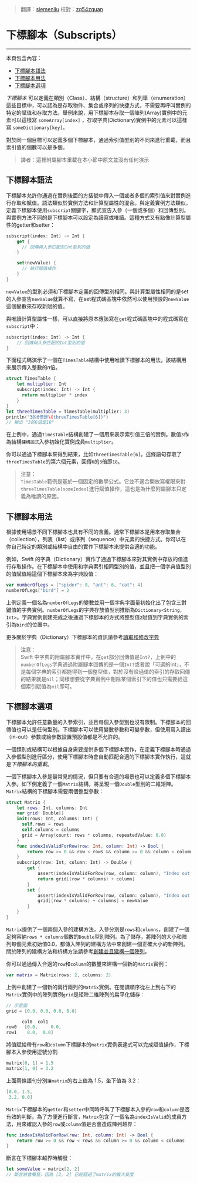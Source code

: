 > 翻譯：[siemenliu](https://github.com/siemenliu)
> 校對：[zq54zquan](https://github.com/zq54zquan)


# 下標腳本（Subscripts）
-----------------

本頁包含內容：

- [下標腳本語法](#subscript_syntax)
- [下標腳本用法](#subscript_usage)
- [下標腳本選項](#subscript_options)

*下標腳本* 可以定義在類別（Class）、結構（structure）和列舉（enumeration）這些目標中，可以認為是存取物件、集合或序列的快捷方式，不需要再呼叫實例的特定的賦值和存取方法。舉例來說，用下標腳本存取一個陣列(Array)實例中的元素可以這樣寫 `someArray[index]` ，存取字典(Dictionary)實例中的元素可以這樣寫 `someDictionary[key]`。

對於同一個目標可以定義多個下標腳本，通過索引值型別的不同來進行重載，而且索引值的個數可以是多個。

> 譯者：這裡附屬腳本重載在本小節中原文並沒有任何演示  

<a name="subscript_syntax"></a>
## 下標腳本語法

下標腳本允許你通過在實例後面的方括號中傳入一個或者多個的索引值來對實例進行存取和賦值。語法類似於實例方法和計算型屬性的混合。與定義實例方法類似，定義下標腳本使用`subscript`關鍵字，顯式宣告入參（一個或多個）和回傳型別。與實例方法不同的是下標腳本可以設定為讀寫或唯讀。這種方式又有點像計算型屬性的getter和setter：

```swift
subscript(index: Int) -> Int {
    get {
      // 回傳與入參匹配的Int型別的值
    }

    set(newValue) {
      // 執行賦值操作
    }
}
```

`newValue`的型別必須和下標腳本定義的回傳型別相同。與計算型屬性相同的是set的入參宣告`newValue`就算不寫，在set程式碼區塊中依然可以使用預設的`newValue`這個變數來存取新賦的值。

與唯讀計算型屬性一樣，可以直接將原本應該寫在`get`程式碼區塊中的程式碼寫在`subscript`中：

```swift
subscript(index: Int) -> Int {
    // 回傳與入參匹配的Int型別的值
}
```

下面程式碼演示了一個在`TimesTable`結構中使用唯讀下標腳本的用法，該結構用來展示傳入整數的*n*倍。

```swift
struct TimesTable {
    let multiplier: Int
    subscript(index: Int) -> Int {
      return multiplier * index
    }
}
let threeTimesTable = TimesTable(multiplier: 3)
println("3的6倍是\(threeTimesTable[6])")
// 輸出 "3的6倍是18"
```

在上例中，通過`TimesTable`結構創建了一個用來表示索引值三倍的實例。數值`3`作為結構`建構函式`入參初始化實例成員`multiplier`。

你可以通過下標腳本來得到結果，比如`threeTimesTable[6]`。這條語句存取了`threeTimesTable`的第六個元素，回傳`6`的`3`倍即`18`。

>注意：  
> `TimesTable`範例是基於一個固定的數學公式。它並不適合開放寫權限來對`threeTimesTable[someIndex]`進行賦值操作，這也是為什麼附屬腳本只定義為唯讀的原因。  

<a name="subscript_usage"></a>
## 下標腳本用法

根據使用場景不同下標腳本也具有不同的含義。通常下標腳本是用來存取集合（collection），列表（list）或序列（sequence）中元素的快捷方式。你可以在你自己特定的類別或結構中自由的實作下標腳本來提供合適的功能。

例如，Swift 的字典（Dictionary）實作了通過下標腳本來對其實例中存放的值進行存取操作。在下標腳本中使用和字典索引相同型別的值，並且把一個字典值型別的值賦值給這個下標腳本來為字典設值：

```swift
var numberOfLegs = ["spider": 8, "ant": 6, "cat": 4]
numberOfLegs["bird"] = 2
```

上例定義一個名為`numberOfLegs`的變數並用一個字典字面量初始化出了包含三對鍵值的字典實例。`numberOfLegs`的字典存放值型別推斷為`Dictionary<String, Int>`。字典實例創建完成之後通過下標腳本的方式將整型值`2`賦值到字典實例的索引為`bird`的位置中。

更多關於字典（Dictionary）下標腳本的資訊請參考[讀取和修改字典](../chapter2/04_Collection_Types.html)

> 注意：  
> Swift 中字典的附屬腳本實作中，在`get`部分回傳值是`Int?`，上例中的`numberOfLegs`字典通過附屬腳本回傳的是一個`Int?`或者說「可選的int」，不是每個字典的索引都能得到一個整型值，對於沒有設過值的索引的存取回傳的結果就是`nil`；同樣想要從字典實例中刪除某個索引下的值也只需要給這個索引賦值為`nil`即可。  

<a name="subscript_options"></a>
## 下標腳本選項

下標腳本允許任意數量的入參索引，並且每個入參型別也沒有限制。下標腳本的回傳值也可以是任何型別。下標腳本可以使用變數參數和可變參數，但使用寫入讀出（in-out）參數或給參數設置預設值都是不允許的。

一個類別或結構可以根據自身需要提供多個下標腳本實作，在定義下標腳本時通過入參個型別進行區分，使用下標腳本時會自動匹配合適的下標腳本實作執行，這就是*下標腳本的重載*。

一個下標腳本入參是最常見的情況，但只要有合適的場景也可以定義多個下標腳本入參。如下例定義了一個`Matrix`結構，將呈現一個`Double`型別的二維矩陣。`Matrix`結構的下標腳本需要兩個整型參數：

```swift
struct Matrix {
    let rows: Int, columns: Int
    var grid: Double[]
    init(rows: Int, columns: Int) {
      self.rows = rows
      self.columns = columns
      grid = Array(count: rows * columns, repeatedValue: 0.0)
    }
    func indexIsValidForRow(row: Int, column: Int) -> Bool {
        return row >= 0 && row < rows && column >= 0 && column < columns
    }
    subscript(row: Int, column: Int) -> Double {
        get {
            assert(indexIsValidForRow(row, column: column), "Index out of range")
            return grid[(row * columns) + column]
        }
        set {
            assert(indexIsValidForRow(row, column: column), "Index out of range")
            grid[(row * columns) + columns] = newValue
        }
    }
}
```

`Matrix`提供了一個兩個入參的建構方法，入參分別是`rows`和`columns`，創建了一個足夠容納`rows * columns`個數的`Double`型別陣列。為了儲存，將陣列的大小和陣列每個元素初始值0.0，都傳入陣列的建構方法中來創建一個正確大小的新陣列。關於陣列的建構方法和析構方法請參考[創建並且建構一個陣列](../chapter2/04_Collection_Types.html)。

你可以通過傳入合適的`row`和`column`的數量來建構一個新的`Matrix`實例：

```swift
var matrix = Matrix(rows: 2, columns: 2)
```

上例中創建了一個新的兩行兩列的`Matrix`實例。在閱讀順序從左上到右下的`Matrix`實例中的陣列實例`grid`是矩陣二維陣列的扁平化儲存：

```swift
// 示意圖
grid = [0.0, 0.0, 0.0, 0.0]

      col0  col1
row0   [0.0,     0.0,
row1    0.0,  0.0]
```

將值賦給帶有`row`和`column`下標腳本的`matrix`實例表達式可以完成賦值操作，下標腳本入參使用逗號分割

```swift
matrix[0, 1] = 1.5
matrix[1, 0] = 3.2
```

上面兩條語句分別`讓matrix`的右上值為 1.5，坐下值為 3.2：

```swift
[0.0, 1.5,
 3.2, 0.0]
```

`Matrix`下標腳本的`getter`和`setter`中同時呼叫了下標腳本入參的`row`和`column`是否有效的判斷。為了方便進行斷言，`Matrix`包含了一個名為`indexIsValid`的成員方法，用來確認入參的`row`或`column`值是否會造成陣列越界：

```swift
func indexIsValidForRow(row: Int, column: Int) -> Bool {
    return row >= 0 && row < rows && column >= 0 && column < columns
}
```

斷言在下標腳本越界時觸發：

```swift
let someValue = matrix[2, 2]
// 斷言將會觸發，因為 [2, 2] 已經超過了matrix的最大長度
```
